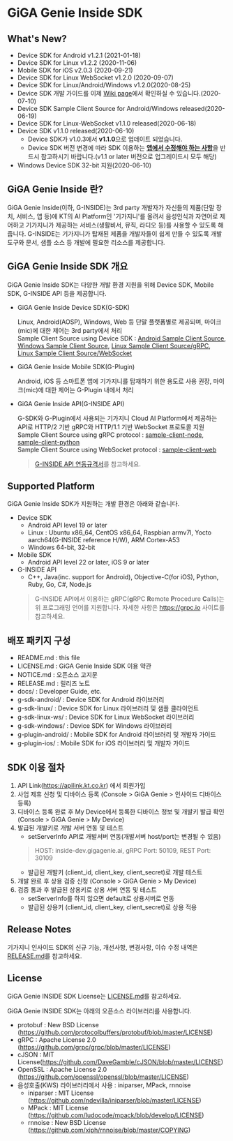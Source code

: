 # GiGA Genie Inside SDK

## What's New?
* Device SDK for Android v1.2.1 (2021-01-18)
* Device SDK for Linux v1.2.2 (2020-11-06)
* Mobile SDK for iOS v2.0.3 (2020-09-21)
* Device SDK for Linux WebSocket v1.2.0 (2020-09-07)
* Device SDK for Linux/Android/Windows v1.2.0(2020-08-25)
* Device SDK 개발 가이드를 이제 [Wiki page](https://github.com/gigagenie/ginside-sdk/wiki)에서 확인하실 수 있습니다.(2020-07-10)
* Device SDK Sample Client Source for Android/Windows released(2020-06-19)
* Device SDK for Linux-WebSocket v1.1.0 released(2020-06-18)
* Device SDK v1.1.0 released(2020-06-10)
  - Device SDK가 v1.0.3에서 **v1.1.0**으로 업데이트 되었습니다.
  - Device SDK 버전 변경에 따라 SDK 이용하는 [**앱에서 수정해야 하는 사항**](docs/Upgrading_from_v1.0_to_v1.1.md)을 반드시 참고하시기 바랍니다.(v1.1 or later 버전으로 업그레이드시 모두 해당)
* Windows Device SDK 32-bit 지원(2020-06-10)

## GiGA Genie Inside 란?

GiGA Genie Inside(이하, G-INSIDE)는 3rd party 개발자가 자신들의 제품(단말 장치, 서비스, 앱 등)에 KT의 AI Platform인 '기가지니'를 올려서 음성인식과 자연어로 제어하고 기가지니가 제공하는 서비스(생활비서, 뮤직, 라디오 등)를 사용할 수 있도록 해줍니다. G-INSIDE는 기가지니가 탑재된 제품을 개발자들이 쉽게 만들 수 있도록 개발 도구와 문서, 샘플 소스 등 개발에 필요한 리소스를 제공합니다.

## GiGA Genie Inside SDK 개요

GiGA Genie Inside SDK는 다양한 개발 환경 지원을 위해 Device SDK, Mobile SDK, G-INSIDE API 등을 제공합니다.

* GiGA Genie Inside Device SDK(G-SDK)

  Linux, Android(AOSP), Windows, Web 등 단말 플랫폼별로 제공되며, 마이크(mic)에 대한 제어는 3rd party에서 처리  
  Sample Client Source using Device SDK : [Android Sample Client Source](https://github.com/gigagenie/sample-client-android), [Windows Sample Client Source](https://github.com/gigagenie/sample-client-windows), [Linux Sample Client Source/gRPC](https://github.com/gigagenie/sample-client-linux-grpc), [Linux Sample Client Source/WebSocket](https://github.com/gigagenie/sample-client-linux-websocket)

* GiGA Genie Inside Mobile SDK(G-Plugin)

  Android, iOS 등 스마트폰 앱에 기가지니를 탑재하기 위한 용도로 사용 권장, 마이크(mic)에 대한 제어는 G-Plugin 내에서 처리

* GiGA Genie Inside API(G-INSIDE API)

  G-SDK와 G-Plugin에서 사용되는 기가지니 Cloud AI Platform에서 제공하는 API로 HTTP/2 기반 gRPC와 HTTP/1.1 기반 WebSocket 프로토콜 지원  
  Sample Client Source using gRPC protocol : [sample-client-node](https://github.com/gigagenie/sample-client-node), [sample-client-python](https://github.com/gigagenie/sample-client-python)    
  Sample Client Source using WebSocket protocol : [sample-client-web](https://github.com/gigagenie/sample-client-web)  
  
  > [G-INSIDE API 연동규격서](https://github.com/gigagenie/ginside-api/wiki)를 참고하세요.

## Supported Platform

GiGA Genie Inside SDK가 지원하는 개발 환경은 아래와 같습니다.
* Device SDK
  - Android API level 19 or later
  - Linux : Ubuntu x86_64, CentOS x86_64, Raspbian armv7l, Yocto aarch64(G-INSIDE reference H/W), ARM Cortex-A53
  - Windows 64-bit, 32-bit
* Mobile SDK
  - Android API level 22 or later, iOS 9 or later
* G-INSIDE API
  - C++, Java(inc. support for Android), Objective-C(for iOS), Python, Ruby, Go, C#, Node.js
  > G-INSIDE API에서 이용하는 gRPC(**g**RPC **R**emote **P**rocedure **C**alls)는 위 프로그래밍 언어를 지원합니다. 자세한 사항은 https://grpc.io 사이트를 참고하세요.

## 배포 패키지 구성

* README.md : this file
* LICENSE.md : GiGA Genie Inside SDK 이용 약관
* NOTICE.md : 오픈소스 고지문
* RELEASE.md : 릴리즈 노트
* docs/ : Developer Guide, etc.
* g-sdk-android/ : Device SDK for Android 라이브러리
* g-sdk-linux/ : Device SDK for Linux 라이브러리 및 샘플 클라이언트
* g-sdk-linux-ws/ : Device SDK for Linux WebSocket 라이브러리
* g-sdk-windows/ : Device SDK for Windows 라이브러리
* g-plugin-android/ : Mobile SDK for Android 라이브러리 및 개발자 가이드
* g-plugin-ios/ : Mobile SDK for iOS 라이브러리 및 개발자 가이드

## SDK 이용 절차

1. API Link(https://apilink.kt.co.kr) 에서 회원가입 
2. 사업 제휴 신청 및 디바이스 등록 (Console > GiGA Genie > 인사이드 디바이스 등록)
3. 디바이스 등록 완료 후 My Device에서 등록한 디바이스 정보 및 개발키 발급 확인 (Console > GiGA Genie > My Device)
4. 발급된 개발키로 개발 서버 연동 및 테스트
    * setServerInfo API로 개발서버 연동(개발서버 host/port는 변경될 수 있음)
    > HOST: inside-dev.gigagenie.ai, gRPC Port: 50109, REST Port: 30109
    * 발급된 개발키 (client_id, client_key, client_secret)로 개발 테스트
5. 개발 완료 후 상용 검증 신청 (Console > GiGA Genie > My Device)
6. 검증 통과 후 발급된 상용키로 상용 서버 연동 및 테스트
    * setServerInfo를 하지 않으면 default로 상용서버로 연동
    * 발급된 상용키 (client_id, client_key, client_secret)로 상용 적용

## Release Notes

기가지니 인사이드 SDK의 신규 기능, 개선사항, 변경사항, 이슈 수정 내역은 [RELEASE.md](RELEASE.md)를 참고하세요.

## License

GiGA Genie INSIDE SDK License는 [LICENSE.md](LICENSE.md)를 참고하세요.

GiGA Genie INSIDE SDK는 아래의 오픈소스 라이브러리를 사용합니다.

* protobuf : New BSD License (https://github.com/protocolbuffers/protobuf/blob/master/LICENSE)
* gRPC : Apache License 2.0 (https://github.com/grpc/grpc/blob/master/LICENSE)
* cJSON : MIT License(https://github.com/DaveGamble/cJSON/blob/master/LICENSE)
* OpenSSL : Apache License 2.0 (https://github.com/openssl/openssl/blob/master/LICENSE)
* 음성호출(KWS) 라이브러리에서 사용 : iniparser, MPack, rnnoise
  - iniparser : MIT License (https://github.com/ndevilla/iniparser/blob/master/LICENSE)
  - MPack : MIT License (https://github.com/ludocode/mpack/blob/develop/LICENSE)
  - rnnoise : New BSD License (https://github.com/xiph/rnnoise/blob/master/COPYING)
